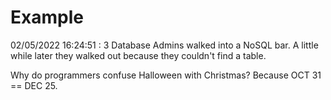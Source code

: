 # Example

<!-- replace-with-date starts -->
02/05/2022 16:24:51 : 3 Database Admins walked into a NoSQL bar. A little while later they walked out because they couldn't find a table.
<!-- replace-with-date ends -->

<!-- replace-with-joke starts -->
Why do programmers confuse Halloween with Christmas? Because OCT 31 == DEC 25.
<!-- replace-with-joke ends -->